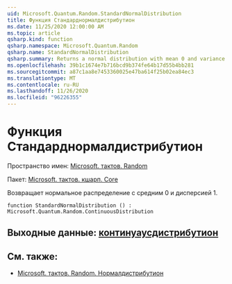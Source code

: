 ```yaml
---
uid: Microsoft.Quantum.Random.StandardNormalDistribution
title: Функция Стандарднормалдистрибутион
ms.date: 11/25/2020 12:00:00 AM
ms.topic: article
qsharp.kind: function
qsharp.namespace: Microsoft.Quantum.Random
qsharp.name: StandardNormalDistribution
qsharp.summary: Returns a normal distribution with mean 0 and variance 1.
ms.openlocfilehash: 39b1c1674e7b716bcd9b374fe64b17d55b4bb281
ms.sourcegitcommit: a87c1aa8e7453360025e47ba614f25b02ea84ec3
ms.translationtype: MT
ms.contentlocale: ru-RU
ms.lasthandoff: 11/26/2020
ms.locfileid: "96226355"
---
```

# <a name="standardnormaldistribution-function"></a>Функция Стандарднормалдистрибутион

Пространство имен: [Microsoft. тактов. Random](xref:Microsoft.Quantum.Random)

Пакет: [Microsoft. тактов. кшарп. Core](https://nuget.org/packages/Microsoft.Quantum.QSharp.Core)


Возвращает нормальное распределение с средним 0 и дисперсией 1.

```qsharp
function StandardNormalDistribution () : Microsoft.Quantum.Random.ContinuousDistribution
```


## <a name="output--continuousdistribution"></a>Выходные данные: [континуаусдистрибутион](xref:Microsoft.Quantum.Random.ContinuousDistribution)



## <a name="see-also"></a>См. также:

- [Microsoft. тактов. Random. Нормалдистрибутион](xref:Microsoft.Quantum.Random.NormalDistribution)